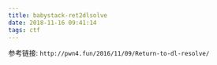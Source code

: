 ```yaml
---
title: babystack-ret2dlsolve
date: 2018-11-16 09:41:14
tags: ctf
---
```


参考链接: `http://pwn4.fun/2016/11/09/Return-to-dl-resolve/`

